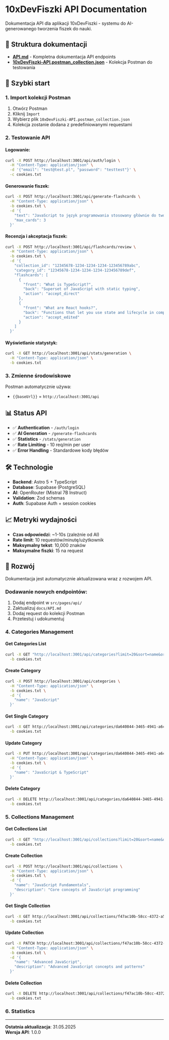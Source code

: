 # 10xDevFiszki API Documentation

Dokumentacja API dla aplikacji 10xDevFiszki - systemu do AI-generowanego tworzenia fiszek do nauki.

## 📁 Struktura dokumentacji

- **[API.md](./API.md)** - Kompletna dokumentacja API endpoints
- **[10xDevFiszki-API.postman_collection.json](./10xDevFiszki-API.postman_collection.json)** - Kolekcja Postman do testowania

## 🚀 Szybki start

### 1. Import kolekcji Postman

1. Otwórz Postman
2. Kliknij `Import`
3. Wybierz plik `10xDevFiszki-API.postman_collection.json`
4. Kolekcja zostanie dodana z predefiniowanymi requestami

### 2. Testowanie API

#### Logowanie:
```bash
curl -X POST http://localhost:3001/api/auth/login \
  -H "Content-Type: application/json" \
  -d '{"email": "test@test.pl", "password": "testtest"}' \
  -c cookies.txt
```

#### Generowanie fiszek:
```bash
curl -X POST http://localhost:3001/api/generate-flashcards \
  -H "Content-Type: application/json" \
  -b cookies.txt \
  -d '{
    "text": "JavaScript to język programowania stosowany głównie do tworzenia interaktywnych stron internetowych. Jest to język interpretowany, co oznacza, że kod jest wykonywany bezpośrednio przez przeglądarkę internetową bez konieczności wcześniejszej kompilacji. JavaScript umożliwia manipulację elementów DOM (Document Object Model), obsługę wydarzeń użytkownika oraz komunikację z serwerami poprzez AJAX. Język ten obsługuje programowanie obiektowe oraz funkcyjne. Zmienne w JavaScript mogą być deklarowane za pomocą słów kluczowych var, let i const.",
    "max_cards": 3
  }'
```

#### Recenzja i akceptacja fiszek:
```bash
curl -X POST http://localhost:3001/api/flashcards/review \
  -H "Content-Type: application/json" \
  -b cookies.txt \
  -d '{
    "collection_id": "12345678-1234-1234-1234-123456789abc",
    "category_id": "12345678-1234-1234-1234-123456789def",
    "flashcards": [
      {
        "front": "What is TypeScript?",
        "back": "Superset of JavaScript with static typing",
        "action": "accept_direct"
      },
      {
        "front": "What are React hooks?",
        "back": "Functions that let you use state and lifecycle in components",
        "action": "accept_edited"
      }
    ]
  }'
```

#### Wyświetlanie statystyk:
```bash
curl -X GET http://localhost:3001/api/stats/generation \
  -H "Content-Type: application/json" \
  -b cookies.txt
```

### 3. Zmienne środowiskowe

Postman automatycznie używa:
- `{{baseUrl}}` = `http://localhost:3001/api`

## 📊 Status API

- ✅ **Authentication** - `/auth/login`
- ✅ **AI Generation** - `/generate-flashcards`
- ✅ **Statistics** - `/stats/generation`
- ✅ **Rate Limiting** - 10 req/min per user
- ✅ **Error Handling** - Standardowe kody błędów

## 🛠️ Technologie

- **Backend**: Astro 5 + TypeScript
- **Database**: Supabase (PostgreSQL)
- **AI**: OpenRouter (Mistral 7B Instruct)
- **Validation**: Zod schemas
- **Auth**: Supabase Auth + session cookies

## 📈 Metryki wydajności

- **Czas odpowiedzi**: ~1-10s (zależnie od AI)
- **Rate limit**: 10 requestów/minutę/użytkownik
- **Maksymalny tekst**: 10,000 znaków
- **Maksymalne fiszki**: 15 na request

## 🔧 Rozwój

Dokumentacja jest automatycznie aktualizowana wraz z rozwojem API. 

### Dodawanie nowych endpointów:

1. Dodaj endpoint w `src/pages/api/`
2. Zaktualizuj `docs/API.md`
3. Dodaj request do kolekcji Postman
4. Przetestuj i udokumentuj

### 4. Categories Management

#### Get Categories List
```bash
curl -X GET "http://localhost:3001/api/categories?limit=20&sort=name&order=asc" \
  -b cookies.txt
```

#### Create Category
```bash
curl -X POST http://localhost:3001/api/categories \
  -H "Content-Type: application/json" \
  -b cookies.txt \
  -d '{
    "name": "JavaScript"
  }'
```

#### Get Single Category
```bash
curl -X GET http://localhost:3001/api/categories/da640844-3465-4941-a6c9-f6acca3e7857 \
  -b cookies.txt
```

#### Update Category
```bash
curl -X PUT http://localhost:3001/api/categories/da640844-3465-4941-a6c9-f6acca3e7857 \
  -H "Content-Type: application/json" \
  -b cookies.txt \
  -d '{
    "name": "JavaScript & TypeScript"
  }'
```

#### Delete Category
```bash
curl -X DELETE http://localhost:3001/api/categories/da640844-3465-4941-a6c9-f6acca3e7857 \
  -b cookies.txt
```

### 5. Collections Management

#### Get Collections List
```bash
curl -X GET "http://localhost:3001/api/collections?limit=20&sort=name&order=asc" \
  -b cookies.txt
```

#### Create Collection
```bash
curl -X POST http://localhost:3001/api/collections \
  -H "Content-Type: application/json" \
  -b cookies.txt \
  -d '{
    "name": "JavaScript Fundamentals",
    "description": "Core concepts of JavaScript programming"
  }'
```

#### Get Single Collection
```bash
curl -X GET http://localhost:3001/api/collections/f47ac10b-58cc-4372-a567-0e02b2c3d479 \
  -b cookies.txt
```

#### Update Collection
```bash
curl -X PATCH http://localhost:3001/api/collections/f47ac10b-58cc-4372-a567-0e02b2c3d479 \
  -H "Content-Type: application/json" \
  -b cookies.txt \
  -d '{
    "name": "Advanced JavaScript",
    "description": "Advanced JavaScript concepts and patterns"
  }'
```

#### Delete Collection
```bash
curl -X DELETE http://localhost:3001/api/collections/f47ac10b-58cc-4372-a567-0e02b2c3d479 \
  -b cookies.txt
```

### 6. Statistics

---

**Ostatnia aktualizacja**: 31.05.2025  
**Wersja API**: 1.0.0 